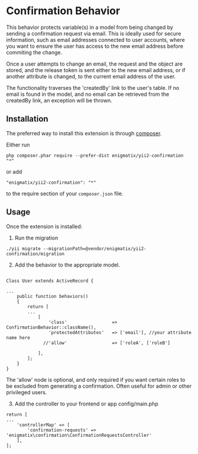 Confirmation Behavior
=======================
This behavior protects variable(s) in a model from being changed by sending a confirmation request
via email.  This is ideally used for secure information, such as email addresses connected to user accounts, where you
want to ensure the user has access to the new email address before commiting the change.

Once a user attempts to change an email, the request and the object are stored, and the release token is sent either to
the new email address, or if another attribute is changed, to the current email address of the user.

The functionality traverses the 'createdBy' link to the user's table.  If no email is found in the model, and no email
can be retrieved from the createdBy link, an exception will be thrown.

Installation
------------

The preferred way to install this extension is through [composer](http://getcomposer.org/download/).

Either run

```
php composer.phar require --prefer-dist enigmatix/yii2-confirmation "*"
```

or add

```
"enigmatix/yii2-confirmation": "*"
```

to the require section of your `composer.json` file.


Usage
-----

Once the extension is installed:

1. Run the migration
```
./yii migrate --migrationPath=@vendor/enigmatix/yii2-confirmation/migration

```

2. Add the behavior to the appropriate model.

```

Class User extends ActiveRecord {

...
    public function behaviors()
    {
        return [
        ...
            [
                'class'                 => ConfirmationBehavior::className(),
                'protectedAttributes'   => ['email'], //your attribute name here
              //'allow'                 => ['roleA', ['roleB']

            ],
        ];
    }
}
```

The 'allow' node is optional, and only required if you want certain roles to be
excluded from generating a confirmation.  Often useful for admin or other privileged users.

3. Add the controller to your frontend or app config/main.php

```
return [
...
    'controllerMap' => [
        'confirmation-requests' => 'enigmatix\confirmation\ConfirmationRequestsController'
    ],
];
```